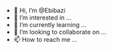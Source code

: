 - 👋 Hi, I’m @Ebibazi
- 👀 I’m interested in ...
- 🌱 I’m currently learning ...
- 💞️ I’m looking to collaborate on ...
- 📫 How to reach me ...

<!---
Ebibazi/Ebibazi is a ✨ special ✨ repository because its `README.md` (this file) appears on your GitHub profile.
You can click the Preview link to take a look at your changes.
--->
